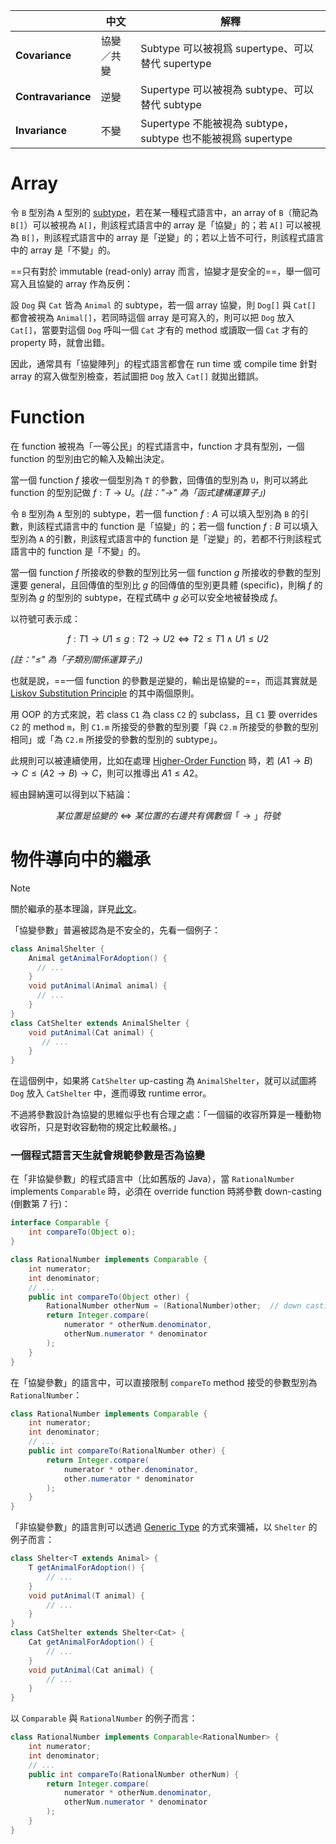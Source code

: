 | |中文|解釋|
|---|---|---|
|**Covariance**|協變／共變|Subtype 可以被視爲 supertype、可以替代 supertype|
|**Contravariance**|逆變|Supertype 可以被視為 subtype、可以替代 subtype|
|**Invariance**|不變|Supertype 不能被視為 subtype，subtype 也不能被視爲 supertype|

# Array

令 `B` 型別為 `A` 型別的 [subtype](</Programming Language/Liskov Substitution Principle.md#Subtype vs. Subclass>)，若在某一種程式語言中，an array of `B`（簡記為 `B[]`）可以被視為 `A[]`，則該程式語言中的 array 是「協變」的；若 `A[]` 可以被視為 `B[]`，則該程式語言中的 array 是「逆變」的；若以上皆不可行，則該程式語言中的 array 是「不變」的。

==只有對於 immutable (read-only) array 而言，協變才是安全的==，舉一個可寫入且協變的 array 作為反例：

設 `Dog` 與 `Cat` 皆為 `Animal` 的 subtype，若一個 array 協變，則 `Dog[]` 與 `Cat[]` 都會被視為 `Animal[]`，若同時這個 array 是可寫入的，則可以把 `Dog` 放入 `Cat[]`，當要對這個 `Dog` 呼叫一個 `Cat` 才有的 method 或讀取一個 `Cat` 才有的 property 時，就會出錯。

因此，通常具有「協變陣列」的程式語言都會在 run time 或 compile time 針對 array 的寫入做型別檢查，若試圖把 `Dog` 放入 `Cat[]` 就拋出錯誤。

# Function

在 function 被視為「一等公民」的程式語言中，function 才具有型別，一個 function 的型別由它的輸入及輸出決定。

當一個 function $f$ 接收一個型別為 `T` 的參數，回傳值的型別為 `U`，則可以將此 function 的型別記做 $f:T \to U$。*(註："$\to$" 為「函式建構運算子」)*

令 `B` 型別為 `A` 型別的 subtype，若一個 function $f:A$ 可以填入型別為 `B` 的引數，則該程式語言中的 function 是「協變」的；若一個 function $f:B$ 可以填入型別為 `A` 的引數，則該程式語言中的 function 是「逆變」的，若都不行則該程式語言中的 function 是「不變」的。

當一個 function $f$ 所接收的參數的型別比另一個 function $g$ 所接收的參數的型別還要 general，且回傳值的型別比 $g$ 的回傳值的型別更具體 (specific)，則稱 $f$ 的型別為 $g$ 的型別的 subtype，在程式碼中 $g$ 必可以安全地被替換成 $f$。

以符號可表示成：

$$f:T1 \to U1 \leq g:T2 \to U2 \iff T2 \leq T1 \wedge U1 \leq U2$$

*(註："$\leq$" 為「子類別關係運算子」)*

也就是說，==一個 function 的參數是逆變的，輸出是協變的==，而這其實就是 [Liskov Substitution Principle](</Programming Language/Liskov Substitution Principle.md>) 的其中兩個原則。

用 OOP 的方式來說，若 class `C1` 為 class `C2` 的 subclass，且 `C1` 要 overrides `C2` 的 method `m`，則 `C1.m` 所接受的參數的型別要「與 `C2.m` 所接受的參數的型別相同」或「為 `C2.m` 所接受的參數的型別的 subtype」。

此規則可以被連續使用，比如在處理 [Higher-Order Function](</Programming Language/Higher-Order Function.md>) 時，若 $(A1 \to B) \to C \leq (A2 \to B) \to C$，則可以推導出 $A1 \leq A2$。

經由歸納還可以得到以下結論：

$$某位置是協變的 \iff 某位置的右邊共有偶數個 「\to」 符號$$

# 物件導向中的繼承

>[!Note]
>關於繼承的基本理論，詳見[此文](</Programming Language/OOP 四本柱.md#繼承 (Inheritance)>)。

「協變參數」普遍被認為是不安全的，先看一個例子：

``` Java
class AnimalShelter {
    Animal getAnimalForAdoption() {
      // ...
    }
    void putAnimal(Animal animal) {
      // ...
    }
}
class CatShelter extends AnimalShelter {
    void putAnimal(Cat animal) {
       // ...
    }
}
```

在這個例中，如果將 `CatShelter` up-casting 為 `AnimalShelter`，就可以試圖將 `Dog` 放入 `CatShelter` 中，進而導致 runtime error。

不過將參數設計為協變的思維似乎也有合理之處：「一個貓的收容所算是一種動物收容所，只是對收容動物的規定比較嚴格。」

### 一個程式語言天生就會規範參數是否為協變

在「非協變參數」的程式語言中（比如舊版的 Java），當 `RationalNumber` implements `Comparable` 時，必須在 override function 時將參數 down-casting (倒數第 7 行)：

```Java
interface Comparable {
    int compareTo(Object o);
}

class RationalNumber implements Comparable {
    int numerator;
    int denominator;
    // ...
    public int compareTo(Object other) {
        RationalNumber otherNum = (RationalNumber)other;  // down casting
        return Integer.compare(
            numerator * otherNum.denominator,
            otherNum.numerator * denominator
        );
    }
}
```

在「協變參數」的語言中，可以直接限制 `compareTo` method 接受的參數型別為 `RationalNumber`：

```Java
class RationalNumber implements Comparable {
    int numerator;
    int denominator;
    // ...
    public int compareTo(RationalNumber other) {
        return Integer.compare(
            numerator * other.denominator,
            other.numerator * denominator
        );
    }
}
```

「非協變參數」的語言則可以透過 [Generic Type](</Programming Language/Generic Type.md>) 的方式來彌補，以 `Shelter` 的例子而言：

```Java
class Shelter<T extends Animal> {
    T getAnimalForAdoption() {
        // ...
    }
    void putAnimal(T animal) {
        // ...
    }
}
class CatShelter extends Shelter<Cat> {
    Cat getAnimalForAdoption() {
        // ...
    }
    void putAnimal(Cat animal) {
        // ...
    }
}
```

以 `Comparable` 與 `RationalNumber` 的例子而言：

```Java
class RationalNumber implements Comparable<RationalNumber> {
    int numerator;
    int denominator;
    // ...
    public int compareTo(RationalNumber otherNum) {
        return Integer.compare(
            numerator * otherNum.denominator,
            otherNum.numerator * denominator
        );
    }
}
```
